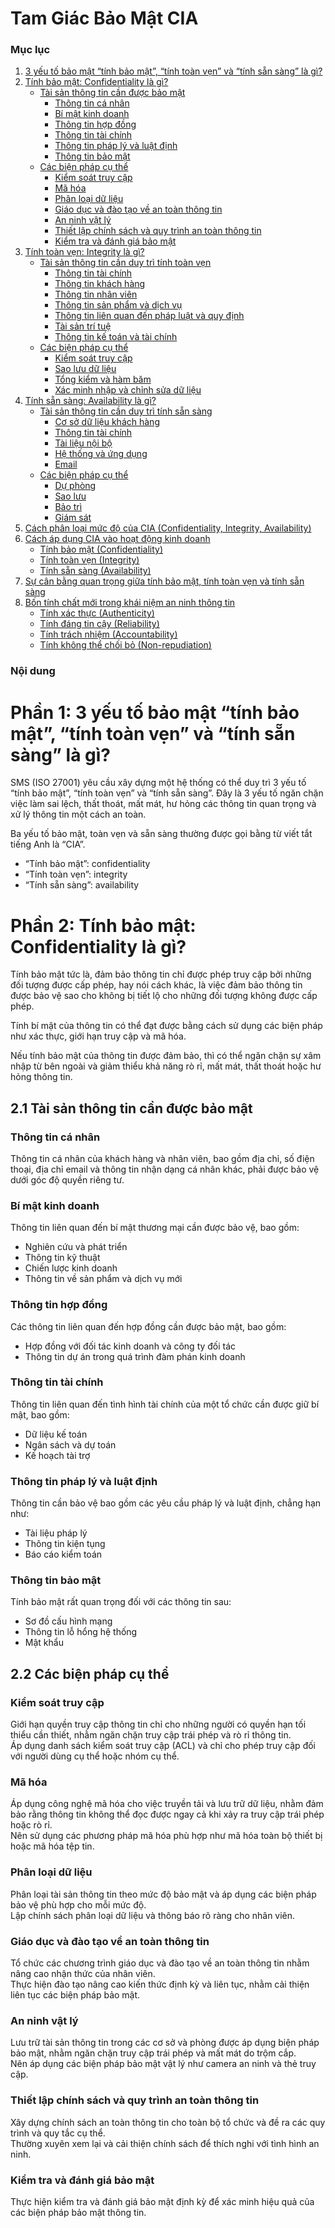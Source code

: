 # Tam Giác Bảo Mật CIA

### Mục lục

1. [3 yếu tố bảo mật “tính bảo mật”, “tính toàn vẹn” và “tính sẵn sàng” là gì?](#3-yếu-tố-bảo-mật-tính-bảo-mật-tính-toàn-vẹn-và-tính-sẵn-sàng-là-gì)
2. [Tính bảo mật: Confidentiality là gì?](#tính-bảo-mật-confidentiality-là-gì)
   - [Tài sản thông tin cần được bảo mật](#tài-sản-thông-tin-cần-được-bảo-mật)
     - [Thông tin cá nhân](#thông-tin-cá-nhân)
     - [Bí mật kinh doanh](#bí-mật-kinh-doanh)
     - [Thông tin hợp đồng](#thông-tin-hợp-đồng)
     - [Thông tin tài chính](#thông-tin-tài-chính)
     - [Thông tin pháp lý và luật định](#thông-tin-pháp-lý-và-luật-định)
     - [Thông tin bảo mật](#thông-tin-bảo-mật)
   - [Các biện pháp cụ thể](#các-biện-pháp-cụ-thể)
     - [Kiểm soát truy cập](#kiểm-soát-truy-cập)
     - [Mã hóa](#mã-hóa)
     - [Phân loại dữ liệu](#phân-loại-dữ-liệu)
     - [Giáo dục và đào tạo về an toàn thông tin](#giáo-dục-và-đào-tạo-về-an-toàn-thông-tin)
     - [An ninh vật lý](#an-ninh-vật-lý)
     - [Thiết lập chính sách và quy trình an toàn thông tin](#thiết-lập-chính-sách-và-quy-trình-an-toàn-thông-tin)
     - [Kiểm tra và đánh giá bảo mật](#kiểm-tra-và-đánh-giá-bảo-mật)
3. [Tính toàn vẹn: Integrity là gì?](#tính-toàn-vẹn-integrity-là-gì)
   - [Tài sản thông tin cần duy trì tính toàn vẹn](#tài-sản-thông-tin-cần-duy-trì-tính-toàn-vẹn)
     - [Thông tin tài chính](#thông-tin-tài-chính-1)
     - [Thông tin khách hàng](#thông-tin-khách-hàng)
     - [Thông tin nhân viên](#thông-tin-nhân-viên)
     - [Thông tin sản phẩm và dịch vụ](#thông-tin-sản-phẩm-và-dịch-vụ)
     - [Thông tin liên quan đến pháp luật và quy định](#thông-tin-liên-quan-đến-pháp-luật-và-quy-định)
     - [Tài sản trí tuệ](#tài-sản-trí-tuệ)
     - [Thông tin kế toán và tài chính](#thông-tin-kế-toán-và-tài-chính)
   - [Các biện pháp cụ thể](#các-biện-pháp-cụ-thể-1)
     - [Kiểm soát truy cập](#kiểm-soát-truy-cập-1)
     - [Sao lưu dữ liệu](#sao-lưu-dữ-liệu)
     - [Tổng kiểm và hàm băm](#tổng-kiểm-và-hàm-băm)
     - [Xác minh nhập và chỉnh sửa dữ liệu](#xác-minh-nhập-và-chỉnh-sửa-dữ-liệu)
4. [Tính sẵn sàng: Availability là gì?](#tính-sẵn-sàng-availability-là-gì)
   - [Tài sản thông tin cần duy trì tính sẵn sàng](#tài-sản-thông-tin-cần-duy-trì-tính-sẵn-sàng)
     - [Cơ sở dữ liệu khách hàng](#cơ-sở-dữ-liệu-khách-hàng)
     - [Thông tin tài chính](#thông-tin-tài-chính-2)
     - [Tài liệu nội bộ](#tài-liệu-nội-bộ)
     - [Hệ thống và ứng dụng](#hệ-thống-và-ứng-dụng)
     - [Email](#email)
   - [Các biện pháp cụ thể](#các-biện-pháp-cụ-thể-2)
     - [Dự phòng](#dự-phòng)
     - [Sao lưu](#sao-lưu)
     - [Bảo trì](#bảo-trì)
     - [Giám sát](#giám-sát)
5. [Cách phân loại mức độ của CIA (Confidentiality, Integrity, Availability)](#cách-phân-loại-mức-độ-của-cia-confidentiality-integrity-availability)
6. [Cách áp dụng CIA vào hoạt động kinh doanh](#cách-áp-dụng-cia-vào-hoạt-động-kinh-doanh)
   - [Tính bảo mật (Confidentiality)](#tính-bảo-mật-confidentiality)
   - [Tính toàn vẹn (Integrity)](#tính-toàn-vẹn-integrity)
   - [Tính sẵn sàng (Availability)](#tính-sẵn-sàng-availability)
7. [Sự cân bằng quan trọng giữa tính bảo mật, tính toàn vẹn và tính sẵn sàng](#sự-cân-bằng-quan-trọng-giữa-tính-bảo-mật-tính-toàn-vẹn-và-tính-sẵn-sàng)
8. [Bốn tính chất mới trong khái niệm an ninh thông tin](#bốn-tính-chất-mới-trong-khái-niệm-an-ninh-thông-tin)
   - [Tính xác thực (Authenticity)](#tính-xác-thực-authenticity)
   - [Tính đáng tin cậy (Reliability)](#tính-đáng-tin-cậy-reliability)
   - [Tính trách nhiệm (Accountability)](#tính-trách-nhiệm-accountability)
   - [Tính không thể chối bỏ (Non-repudiation)](#tính-không-thể-chối-bỏ-non-repudiation)


### Nội dung

<h1 id="3-yếu-tố-bảo-mật-tính-bảo-mật-tính-toàn-vẹn-và-tính-sẵn-sàng-là-gì">Phần 1: 3 yếu tố bảo mật “tính bảo mật”, “tính toàn vẹn” và “tính sẵn sàng” là gì?</h1>

SMS (ISO 27001) yêu cầu xây dựng một hệ thống có thể duy trì 3 yếu tố “tính bảo mật”, “tính toàn vẹn” và “tính sẵn sàng”. Đây là 3 yếu tố ngăn chặn việc làm sai lệch, thất thoát, mất mát, hư hỏng các thông tin quan trọng và xử lý thông tin một cách an toàn.

Ba yếu tố bảo mật, toàn vẹn và sẵn sàng thường được gọi bằng từ viết tắt tiếng Anh là “CIA”.

- “Tính bảo mật”: confidentiality
- “Tính toàn vẹn”: integrity
- “Tính sẵn sàng”: availability

<h1 id="tính-bảo-mật-confidentiality-là-gì">Phần 2: Tính bảo mật: Confidentiality là gì?</h1>

Tính bảo mật tức là, đảm bảo thông tin chỉ được phép truy cập bởi những đối tượng được cấp phép, hay nói cách khác, là việc đảm bảo thông tin được bảo vệ sao cho không bị tiết lộ cho những đối tượng không được cấp phép.

Tính bí mật của thông tin có thể đạt được bằng cách sử dụng các biện pháp như xác thực, giới hạn truy cập và mã hóa.

Nếu tính bảo mật của thông tin được đảm bảo, thì có thể ngăn chặn sự xâm nhập từ bên ngoài và giảm thiểu khả năng rò rỉ, mất mát, thất thoát hoặc hư hỏng thông tin.

<h2 id="tài-sản-thông-tin-cần-được-bảo-mật">2.1 Tài sản thông tin cần được bảo mật</h2>


### Thông tin cá nhân

Thông tin cá nhân của khách hàng và nhân viên, bao gồm địa chỉ, số điện thoại, địa chỉ email và thông tin nhận dạng cá nhân khác, phải được bảo vệ dưới góc độ quyền riêng tư.

### Bí mật kinh doanh

Thông tin liên quan đến bí mật thương mại cần được bảo vệ, bao gồm:
- Nghiên cứu và phát triển
- Thông tin kỹ thuật
- Chiến lược kinh doanh
- Thông tin về sản phẩm và dịch vụ mới

### Thông tin hợp đồng

Các thông tin liên quan đến hợp đồng cần được bảo mật, bao gồm:
- Hợp đồng với đối tác kinh doanh và công ty đối tác
- Thông tin dự án trong quá trình đàm phán kinh doanh

### Thông tin tài chính

Thông tin liên quan đến tình hình tài chính của một tổ chức cần được giữ bí mật, bao gồm:
- Dữ liệu kế toán
- Ngân sách và dự toán
- Kế hoạch tài trợ

### Thông tin pháp lý và luật định

Thông tin cần bảo vệ bao gồm các yêu cầu pháp lý và luật định, chẳng hạn như:
- Tài liệu pháp lý
- Thông tin kiện tụng
- Báo cáo kiểm toán

### Thông tin bảo mật

Tính bảo mật rất quan trọng đối với các thông tin sau:
- Sơ đồ cấu hình mạng
- Thông tin lỗ hổng hệ thống
- Mật khẩu

<h2 id="các-biện-pháp-cụ-thể">2.2 Các biện pháp cụ thể</h2>

### Kiểm soát truy cập

Giới hạn quyền truy cập thông tin chỉ cho những người có quyền hạn tối thiểu cần thiết, nhằm ngăn chặn truy cập trái phép và rò rỉ thông tin.  
Áp dụng danh sách kiểm soát truy cập (ACL) và chỉ cho phép truy cập đối với người dùng cụ thể hoặc nhóm cụ thể.

### Mã hóa

Áp dụng công nghệ mã hóa cho việc truyền tải và lưu trữ dữ liệu, nhằm đảm bảo rằng thông tin không thể đọc được ngay cả khi xảy ra truy cập trái phép hoặc rò rỉ.  
Nên sử dụng các phương pháp mã hóa phù hợp như mã hóa toàn bộ thiết bị hoặc mã hóa tệp tin.

### Phân loại dữ liệu

Phân loại tài sản thông tin theo mức độ bảo mật và áp dụng các biện pháp bảo vệ phù hợp cho mỗi mức độ.  
Lập chính sách phân loại dữ liệu và thông báo rõ ràng cho nhân viên.

### Giáo dục và đào tạo về an toàn thông tin

Tổ chức các chương trình giáo dục và đào tạo về an toàn thông tin nhằm nâng cao nhận thức của nhân viên.  
Thực hiện đào tạo nâng cao kiến thức định kỳ và liên tục, nhằm cải thiện liên tục các biện pháp bảo mật.

### An ninh vật lý

Lưu trữ tài sản thông tin trong các cơ sở và phòng được áp dụng biện pháp bảo mật, nhằm ngăn chặn truy cập trái phép và mất mát do trộm cắp.  
Nên áp dụng các biện pháp bảo mật vật lý như camera an ninh và thẻ truy cập.

### Thiết lập chính sách và quy trình an toàn thông tin

Xây dựng chính sách an toàn thông tin cho toàn bộ tổ chức và đề ra các quy trình và quy tắc cụ thể.  
Thường xuyên xem lại và cải thiện chính sách để thích nghi với tình hình an ninh.

### Kiểm tra và đánh giá bảo mật

Thực hiện kiểm tra và đánh giá bảo mật định kỳ để xác minh hiệu quả của các biện pháp bảo mật thông tin.
